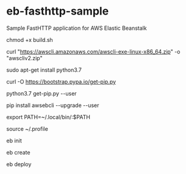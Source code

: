 # eb-fasthttp-sample
Sample FastHTTP application for AWS Elastic Beanstalk


chmod +x build.sh

curl "https://awscli.amazonaws.com/awscli-exe-linux-x86_64.zip" -o "awscliv2.zip"

sudo apt-get install python3.7

curl -O https://bootstrap.pypa.io/get-pip.py

python3.7 get-pip.py --user

pip install awsebcli --upgrade --user

export PATH=~/.local/bin/:$PATH

source ~/.profile

eb init

eb create

eb deploy
